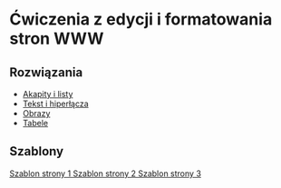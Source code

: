 <html lang="pl">
 <head>
<title>Ćwiczenia w HTML</title>
 <meta charset="utf-8"/>
  <meta name="keywords" content="HTML, WWW"/>
  <meta name="description" content="Ćwiczenia z HTML"/>
  <meta name="author" content="Wiktor Sikora"/>
  <meta name="viewport" content="width=device-width"/>
 </head>
 <body>
<h1>Ćwiczenia z edycji i formatowania<br/>
 stron WWW</h1>
  <h2>Rozwiązania</h2>
  <ul>
   <li>
<a href="akapity.html">Akapity i listy</a>
   </li>
   <li>
<a href="tekst.html">Tekst i hiperłącza</a>
   </li>
   <li>
<a href="obrazy.html">Obrazy</a>
   </li>
    <li>
<a href="tabele.html">Tabele</a>
   </li>
  </ul>
  <h2>Szablony</h2>
  <div>
<a href="szablony/szablonstrony1.html">
Szablon strony 1
</a>
<a href="szablony/szablonstrony2.html">
Szablon strony 2
</a>
<a href="szablony/szablonstrony3.html">
Szablon strony 3
</a>
  </div>
 </body>
</html>
